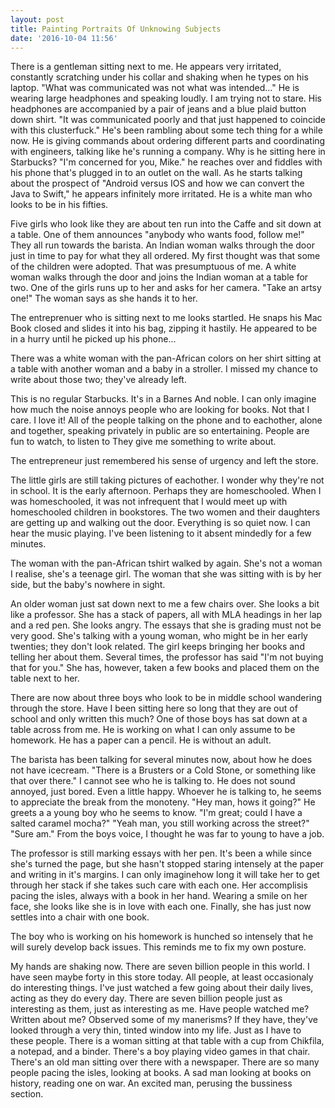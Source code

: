 ```yaml
---
layout: post
title: Painting Portraits Of Unknowing Subjects
date: '2016-10-04 11:56'
---
```


There is a gentleman sitting next to me. He appears very irritated, constantly scratching under his collar and shaking when he types on his
laptop. "What was communicated was not what was intended..." He is wearing large headphones and speaking loudly. I am trying not to stare.
His headphones are accompanied by a pair of jeans and a blue plaid button down shirt. "It was communicated poorly and that just happened to 
coincide with this clusterfuck." He's been rambling about some tech thing for a while now. He is giving commands about ordering different
parts and coordinating with engineers, talking like he's running a company. Why is he sitting here in Starbucks? "I'm concerned for you,
Mike." he reaches over and fiddles with his phone that's plugged in to an outlet on the wall. As he starts talking about the prospect of
"Android versus IOS and how we can convert the Java to Swift," he appears infinitely more irritated. He is a white man who looks to be in
his fifties.

Five girls who look like they are about ten run into the Caffe and sit down at a table. One of them announces "anybody who wants food,
follow me!" They all run towards the barista. An Indian woman walks through the door just in time to pay for what they all ordered. My first
thought was that some of the children were adopted. That was presumptuous of me. A white woman walks through the door and joins the Indian
woman at a table for two. One of the girls runs up to her and asks for her camera. "Take an artsy one!" The woman says as she hands it to
her.

The entreprenuer who is sitting next to me looks startled. He snaps his Mac Book closed and slides it into his bag, zipping it hastily. He
appeared to be in a hurry until he picked up his phone...

There was a white woman with the pan-African colors on her shirt sitting at a table with another woman and a baby in a stroller. I missed my
chance to write about those two; they've already left.

This is no regular Starbucks. It's in a Barnes And noble. I can only imagine how much the noise annoys people who are looking for books. Not
that I care. I love it! All of the people talking on the phone and to eachother, alone and together, speaking privately in public are so
entertaining. People are fun to watch, to listen to They give me something to write about.

The entrepreneur just remembered his sense of urgency and left the store.

The little girls are still taking pictures of eachother. I wonder why they're not in school. It is the early afternoon. Perhaps they are
homeschooled. When I was homeschooled, it was not infrequent that I would meet up with homeschooled children in bookstores. The two women
and their daughters are getting up and walking out the door. Everything is so quiet now. I can hear the music playing. I've been listening
to it absent mindedly for a few minutes.

The woman with the pan-African tshirt walked by again. She's not a woman I realise, she's a teenage girl. The woman that she was sitting
with is by her side, but the baby's nowhere in sight.

An older woman just sat down next to me a few chairs over. She looks a bit like a professor. She has a stack of papers, all with MLA
headings in her lap and a red pen. She looks angry. The essays that she is grading must not be very good. She's talking with a young woman,
who might be in her early twenties; they don't look related. The girl keeps bringing her books and telling her about them. Several times,
the professor has said "I'm not buying that for you." She has, however, taken a few books and placed them on the table next to her.

There are now about three boys who look to be in middle school wandering through the store. Have I been sitting here so long that they are
out of school and only written this much? One of those boys has sat down at a table across from me. He is working on what I can only assume
to be homework. He has a paper can a pencil. He is without an adult.

The barista has been talking for several minutes now, about how he does not have icecream. "There is a Brusters or a Cold Stone, or
something like that over there." I cannot see who he is talking to. He does not sound annoyed, just bored. Even a little happy. Whoever he
is talking to, he seems to appreciate the break from the monoteny. "Hey man, hows it going?" He greets a a young boy who he seems to know.
"I'm great; could I have a salted caramel mocha?" "Yeah man, you still working across the street?" "Sure am." From the boys voice, I thought
he was far to young to have a job.

The professor is still marking essays with her pen. It's been a while since she's turned the page, but she hasn't stopped staring intensely
at the paper and writing in it's margins. I can only imaginehow long it will take her to get through her stack if she takes such care with
each one. Her accomplisis pacing the isles, always with a book in her hand. Wearing a smile on her face, she looks like she is in love with
each one. Finally, she has just now settles into a chair with one book.

The boy who is working on his homework is hunched so intensely that he will surely develop back issues. This reminds me to fix my own
posture.

My hands are shaking now. There are seven billion people in this world. I have seen maybe forty in this store today. All people, at least
occasionaly do interesting things. I've just watched a few going about their daily lives, acting as they do every day. There are seven
billion people just as interesting as them, just as interesting as me. Have people watched me? Written about me? Observed some of my
manerisms? If they have, they've looked through a very thin, tinted window into my life. Just as I have to these people. There is a woman
sitting at that table with a cup from Chikfila, a notepad, and a binder. There's a boy playing video games in that chair. There's an old man
sitting over there with a newspaper. There are so many people pacing the isles, looking at books. A sad man looking at books on history,
reading one on war. An excited man, perusing the bussiness section.
